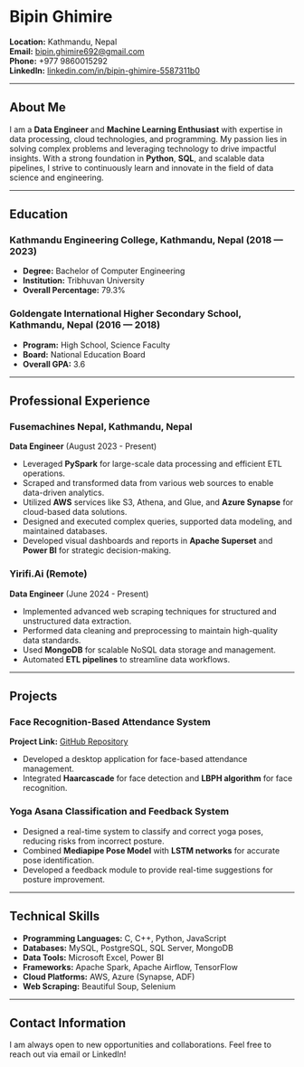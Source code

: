 # Bipin Ghimire

**Location:** Kathmandu, Nepal  
**Email:** [bipin.ghimire692@gmail.com](mailto:bipin.ghimire692@gmail.com)  
**Phone:** +977 9860015292  
**LinkedIn:** [linkedin.com/in/bipin-ghimire-5587311b0](https://www.linkedin.com/in/bipin-ghimire-5587311b0)  

---

## About Me

I am a **Data Engineer** and **Machine Learning Enthusiast** with expertise in data processing, cloud technologies, and programming. My passion lies in solving complex problems and leveraging technology to drive impactful insights. With a strong foundation in **Python**, **SQL**, and scalable data pipelines, I strive to continuously learn and innovate in the field of data science and engineering.

---

## Education

### Kathmandu Engineering College, Kathmandu, Nepal (2018 — 2023)
- **Degree:** Bachelor of Computer Engineering
- **Institution:** Tribhuvan University
- **Overall Percentage:** 79.3%

### Goldengate International Higher Secondary School, Kathmandu, Nepal (2016 — 2018)
- **Program:** High School, Science Faculty
- **Board:** National Education Board
- **Overall GPA:** 3.6

---

## Professional Experience

### Fusemachines Nepal, Kathmandu, Nepal  
**Data Engineer** (August 2023 - Present)  
- Leveraged **PySpark** for large-scale data processing and efficient ETL operations.  
- Scraped and transformed data from various web sources to enable data-driven analytics.  
- Utilized **AWS** services like S3, Athena, and Glue, and **Azure Synapse** for cloud-based data solutions.  
- Designed and executed complex queries, supported data modeling, and maintained databases.  
- Developed visual dashboards and reports in **Apache Superset** and **Power BI** for strategic decision-making.  

### Yirifi.Ai (Remote)  
**Data Engineer** (June 2024 - Present)  
- Implemented advanced web scraping techniques for structured and unstructured data extraction.  
- Performed data cleaning and preprocessing to maintain high-quality data standards.  
- Used **MongoDB** for scalable NoSQL data storage and management.  
- Automated **ETL pipelines** to streamline data workflows.  

---

## Projects

### Face Recognition-Based Attendance System  
**Project Link:** [GitHub Repository](https://github.com/Bipin38/Minor-Project)  
- Developed a desktop application for face-based attendance management.  
- Integrated **Haarcascade** for face detection and **LBPH algorithm** for face recognition.  

### Yoga Asana Classification and Feedback System  
- Designed a real-time system to classify and correct yoga poses, reducing risks from incorrect posture.  
- Combined **Mediapipe Pose Model** with **LSTM networks** for accurate pose identification.  
- Developed a feedback module to provide real-time suggestions for posture improvement.

---

## Technical Skills

- **Programming Languages:** C, C++, Python, JavaScript  
- **Databases:** MySQL, PostgreSQL, SQL Server, MongoDB  
- **Data Tools:** Microsoft Excel, Power BI  
- **Frameworks:** Apache Spark, Apache Airflow, TensorFlow  
- **Cloud Platforms:** AWS, Azure (Synapse, ADF)  
- **Web Scraping:** Beautiful Soup, Selenium  

---

## Contact Information

I am always open to new opportunities and collaborations. Feel free to reach out via email or LinkedIn!

